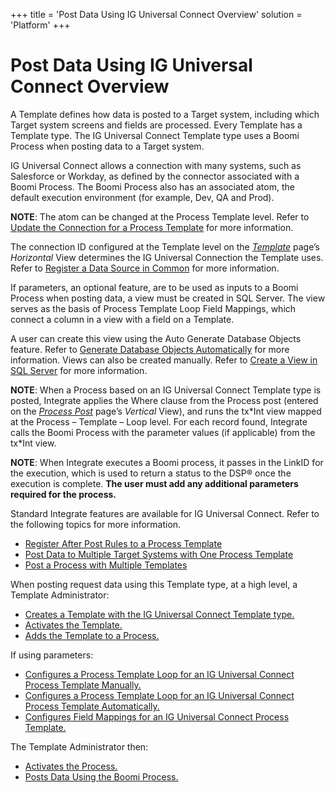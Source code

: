 +++
title = 'Post Data Using IG Universal Connect Overview'
solution = 'Platform'
+++

# Post Data Using IG Universal Connect Overview

A Template defines how data is posted to a Target system, including
which Target system screens and fields are processed. Every Template has
a Template type. The IG Universal Connect Template type uses a Boomi
Process when posting data to a Target system.

IG Universal Connect allows a connection with many systems, such as
Salesforce or Workday, as defined by the connector associated with a
Boomi Process. The Boomi Process also has an associated atom, the
default execution environment (for example, Dev, QA and Prod).

**NOTE**: The atom can be changed at the Process Template level. Refer
to [Update the Connection for a Process
Template](Update%20the%20Connection%20for%20a%20Process%20Template)
for more information.

The connection ID configured at the Template level on the
*[Template](../Integrate/Page_Desc/Template_H)* page’s *Horizontal*
View determines the IG Universal Connection the Template uses. Refer to
[Register a Data Source in
Common](../Common/Use_Cases/Register_a_Data_Source_in_Common) for
more information.

If parameters, an optional feature, are to be used as inputs to a Boomi
Process when posting data, a view must be created in SQL Server. The
view serves as the basis of Process Template Loop Field Mappings, which
connect a column in a view with a field on a Template.

A user can create this view using the Auto Generate Database Objects
feature. Refer to [Generate Database Objects
Automatically](../Integrate/Use_Cases/Generate_Database_Objects_Automatically)
for more information. Views can also be created manually. Refer to
[Create a View in SQL
Server](../Integrate/Use_Cases/Create_a_View_in_SQL_Server) for more
information.

**NOTE**: When a Process based on an IG Universal Connect Template type
is posted, Integrate applies the Where clause from the Process post
(entered on the *[Process
Post](../Integrate/Page_Desc/Process_Post_H)* page’s *Vertical*
View), and runs the tx\*Int view mapped at the Process – Template – Loop
level. For each record found, Integrate calls the Boomi Process with the
parameter values (if applicable) from the tx\*Int view.

**NOTE**: When Integrate executes a Boomi process, it passes in the
LinkID for the execution, which is used to return a status to the DSP®
once the execution is complete. **The user must add any additional
parameters required for the process.**

Standard Integrate features are available for IG Universal Connect.
Refer to the following topics for more information.

  - [Register After Post Rules to a Process
    Template](../Integrate/Use_Cases/Register_After_Post_Rules_to_a_Process_Template_Overview)
  - [Post Data to Multiple Target Systems with One Process
    Template](../Integrate/Use_Cases/Post_Data_to_Multiple_Target_Systems_with_One_Process_Template)
  - [Post a Process with Multiple
    Templates](../Integrate/Use_Cases/Post_a_Process_with_Multiple_Templates)

When posting request data using this Template type, at a high level, a
Template Administrator:

  - [Creates a Template with the IG Universal Connect Template
    type.](Create%20an%20IG%20Universal%20Connect%20Template)
  - [Activates the Template.](Activate%20the%20Template%20IGUC)
  - [Adds the Template to a
    Process.](Add%20the%20Template%20to%20a%20Process%20IGUC)

If using parameters:

  - [Configures a Process Template Loop for an IG Universal Connect
    Process Template
    Manually.](Configure%20a%20Process%20Template%20Loop%20for%20an%20IG%20Universal%20Connect%20Process%20Template%20Manually)
  - [Configures a Process Template Loop for an IG Universal Connect
    Process Template
    Automatically.](Configure%20a%20Process%20Template%20Loop%20for%20an%20IG%20Universal%20Connect%20Process%20Template%20Automatically)
  - [Configures Field Mappings for an IG Universal Connect Process
    Template.](Configure%20Field%20Mappings%20for%20an%20IG%20Universal%20Connect%20Template)

The Template Administrator then:

  - [Activates the Process.](Activate%20the%20Process%20IGUC)
  - [Posts Data Using the Boomi
    Process.](Post%20Data%20Using%20IG%20Universal%20Connect)
